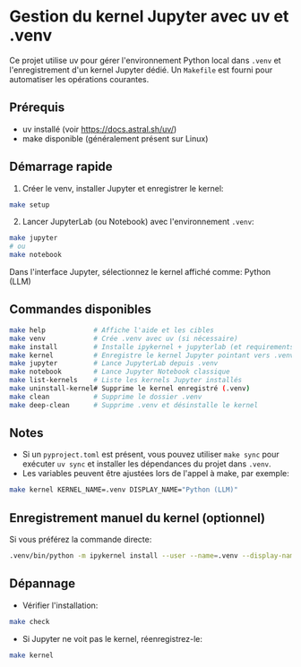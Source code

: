
Gestion du kernel Jupyter avec uv et .venv
================================================

Ce projet utilise uv pour gérer l'environnement Python local dans `.venv` et l'enregistrement d'un kernel Jupyter dédié. Un `Makefile` est fourni pour automatiser les opérations courantes.

Prérequis
---------
- uv installé (voir https://docs.astral.sh/uv/)
- make disponible (généralement présent sur Linux)

Démarrage rapide
----------------
1) Créer le venv, installer Jupyter et enregistrer le kernel:

```sh
make setup
```

2) Lancer JupyterLab (ou Notebook) avec l'environnement `.venv`:

```sh
make jupyter
# ou
make notebook
```

Dans l'interface Jupyter, sélectionnez le kernel affiché comme: Python (LLM)

Commandes disponibles
---------------------

```sh
make help            # Affiche l'aide et les cibles
make venv            # Crée .venv avec uv (si nécessaire)
make install         # Installe ipykernel + jupyterlab (et requirements.txt si présent)
make kernel          # Enregistre le kernel Jupyter pointant vers .venv
make jupyter         # Lance JupyterLab depuis .venv
make notebook        # Lance Jupyter Notebook classique
make list-kernels    # Liste les kernels Jupyter installés
make uninstall-kernel# Supprime le kernel enregistré (.venv)
make clean           # Supprime le dossier .venv
make deep-clean      # Supprime .venv et désinstalle le kernel
```

Notes
-----
- Si un `pyproject.toml` est présent, vous pouvez utiliser `make sync` pour exécuter `uv sync` et installer les dépendances du projet dans `.venv`.
- Les variables peuvent être ajustées lors de l'appel à make, par exemple:

```sh
make kernel KERNEL_NAME=.venv DISPLAY_NAME="Python (LLM)"
```

Enregistrement manuel du kernel (optionnel)
-------------------------------------------
Si vous préférez la commande directe:

```sh
.venv/bin/python -m ipykernel install --user --name=.venv --display-name="Python (LLM)"
```

Dépannage
---------
- Vérifier l'installation:

```sh
make check
```

- Si Jupyter ne voit pas le kernel, réenregistrez-le:

```sh
make kernel
```

